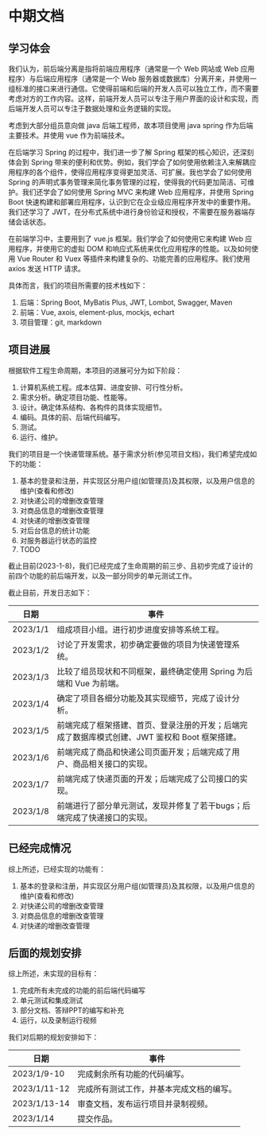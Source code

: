 # 中期文档

## 学习体会

我们认为，前后端分离是指将前端应用程序（通常是一个 Web 网站或 Web 应用程序）与后端应用程序（通常是一个 Web 服务器或数据库）分离开来，并使用一组标准的接口来进行通信。它使得前端和后端的开发人员可以独立工作，而不需要考虑对方的工作内容。这样，前端开发人员可以专注于用户界面的设计和实现，而后端开发人员可以专注于数据处理和业务逻辑的实现。

考虑到大部分组员意向做 java 后端工程师，故本项目使用 java spring 作为后端主要技术。并使用 vue 作为前端技术。

在后端学习 Spring 的过程中，我们进一步了解 Spring 框架的核心知识，还深刻体会到 Spring 带来的便利和优势。例如，我们学会了如何使用依赖注入来解耦应用程序的各个组件，使得应用程序变得更加灵活、可扩展。我也学会了如何使用 Spring 的声明式事务管理来简化事务管理的过程，使得我的代码更加简洁、可维护。我们还学会了如何使用 Spring MVC 来构建 Web 应用程序，并使用 Spring Boot 快速构建和部署应用程序，认识到它在企业级应用程序开发中的重要作用。我们还学习了 JWT，在分布式系统中进行身份验证和授权，不需要在服务器端存储会话状态。

在前端学习中，主要用到了 vue.js 框架。我们学会了如何使用它来构建 Web 应用程序，并使用它的虚拟 DOM 和响应式系统来优化应用程序的性能。以及如何使用 Vue Router 和 Vuex 等插件来构建复杂的、功能完善的应用程序。我们使用 axios 发送 HTTP 请求。

具体而言，我们的项目所需要的技术栈如下：

1. 后端：Spring Boot, MyBatis Plus, JWT, Lombot, Swagger, Maven
2. 前端：Vue, axois, element-plus, mockjs, echart
3. 项目管理：git, markdown

## 项目进展

根据软件工程生命周期，本项目的进展可分为如下阶段：

1. 计算机系统工程。成本估算、进度安排、可行性分析。
2. 需求分析。确定项目功能、性能等。
3. 设计。确定体系结构、各构件的具体实现细节。
4. 编码。具体的前、后端代码编写。
5. 测试。
6. 运行、维护。

我们的项目是一个快递管理系统。基于需求分析(参见项目文档)，我们希望完成如下的功能：

1. 基本的登录和注册，并实现区分用户组(如管理员)及其权限，以及用户信息的维护(查看和修改)
2. 对快递公司的增删改查管理
3. 对商品信息的增删改查管理
4. 对快递的增删改查管理
5. 对后台信息的统计功能
6. 对服务器运行状态的监控
7. TODO

截止目前(2023-1-8)，我们已经完成了生命周期的前三步、且初步完成了设计的前四个功能的前后端开发，以及一部分同步的单元测试工作。

截止目前，开发日志如下：

| 日期     | 事件                                                         |
| -------- | ------------------------------------------------------------ |
| 2023/1/1 | 组成项目小组。进行初步进度安排等系统工程。                   |
| 2023/1/2 | 讨论了开发需求，初步确定要做的项目为快递管理系统。           |
| 2023/1/3 | 比较了组员现状和不同框架，最终确定使用 Spring 为后端和 Vue 为前端。 |
| 2023/1/4 | 确定了项目各细分功能及其实现细节，完成了设计分析。           |
| 2023/1/5 | 前端完成了框架搭建、首页、登录注册的开发；后端完成了数据库模式创建、JWT 鉴权和 Boot 框架搭建。 |
| 2023/1/6 | 前端完成了商品和快递公司页面开发；后端完成了用户、商品相关接口的实现。 |
| 2023/1/7 | 前端完成了快递页面的开发；后端完成了公司接口的实现。         |
| 2023/1/8 | 前端进行了部分单元测试，发现并修复了若干bugs；后端完成了快递接口的实现。 |



## 已经完成情况

综上所述，已经实现的功能有：

1. 基本的登录和注册，并实现区分用户组(如管理员)及其权限，以及用户信息的维护(查看和修改)
2. 对快递公司的增删改查管理
3. 对商品信息的增删改查管理
4. 对快递的增删改查管理



## 后面的规划安排

综上所述，未实现的目标有：

1. 完成所有未完成的功能的前后端代码编写
2. 单元测试和集成测试
3. 部分文档、答辩PPT的编写和补充
4. 运行，以及录制运行视频

我们对后期的规划安排如下：

| 日期         | 事件                                     |
| ------------ | ---------------------------------------- |
| 2023/1/9-10  | 完成剩余所有功能的代码编写。             |
| 2023/1/11-12 | 完成所有测试工作，并基本完成文档的编写。 |
| 2023/1/13-14 | 审查文档，发布运行项目并录制视频。       |
| 2023/1/14    | 提交作品。                               |